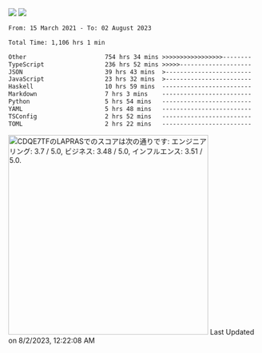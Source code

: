 <div>
  <img src="https://github-readme-stats.vercel.app/api?username=naporin0624&count_private=true&show_icons=true" />
  <img src="https://github-readme-stats.vercel.app/api/top-langs/?username=naporin0624&layout=compact&hide=css" />
  <!--START_SECTION:waka-->

```txt
From: 15 March 2021 - To: 02 August 2023

Total Time: 1,106 hrs 1 min

Other                      754 hrs 34 mins >>>>>>>>>>>>>>>>>--------   68.22 %
TypeScript                 236 hrs 52 mins >>>>>--------------------   21.42 %
JSON                       39 hrs 43 mins  >------------------------   03.59 %
JavaScript                 23 hrs 32 mins  >------------------------   02.13 %
Haskell                    10 hrs 59 mins  -------------------------   00.99 %
Markdown                   7 hrs 3 mins    -------------------------   00.64 %
Python                     5 hrs 54 mins   -------------------------   00.53 %
YAML                       5 hrs 48 mins   -------------------------   00.53 %
TSConfig                   2 hrs 52 mins   -------------------------   00.26 %
TOML                       2 hrs 22 mins   -------------------------   00.22 %
```

<!--END_SECTION:waka-->
  
  <!--START_SECTION:lapras-card-->
<p ><a href="https://lapras.com/public/CDQE7TF" target="_blank" rel="noopener noreferrer"><img alt="CDQE7TFのLAPRASでのスコアは次の通りです: エンジニアリング: 3.7 / 5.0, ビジネス: 3.48 / 5.0, インフルエンス: 3.51 / 5.0." src="https://lapras-card-generator.vercel.app/api/svg?e=3.7&b=3.48&i=3.51&b1=%23232323&b2=%236d6d6d&i1=%23212121&i2=%23818181&l=ja" width="400" ></a>  
Last Updated on 8/2/2023, 12:22:08 AM</p>
<!--END_SECTION:lapras-card-->
</div>
